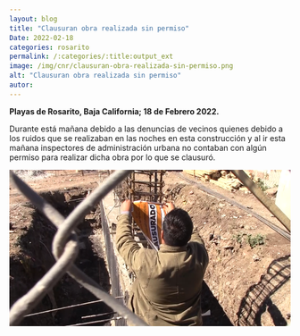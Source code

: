 ```yaml
---
layout: blog
title: "Clausuran obra realizada sin permiso"
Date: 2022-02-18
categories: rosarito
permalink: /:categories/:title:output_ext
image: /img/cnr/clausuran-obra-realizada-sin-permiso.png
alt: "Clausuran obra realizada sin permiso"
autor:
---
```


**Playas de Rosarito, Baja California; 18 de Febrero 2022.** 

Durante está mañana debido a las denuncias de vecinos quienes debido a los ruidos que se realizaban en las noches en esta construcción y al ir esta mañana inspectores de administración urbana no contaban con algún permiso para realizar dicha obra por lo que se clausuró.

<div id="carouselExampleSlidesOnly" class="carousel slide" data-ride="carousel">
  <div class="carousel-inner">
    <div class="carousel-item active">
       <img class="d-block w-100" src="/img/cnr/clausuran-obra-realizada-sin-permiso.png" loading="lazy"  alt="Clausuran obra realizada sin permiso">
    </div>
  </div>
</div>